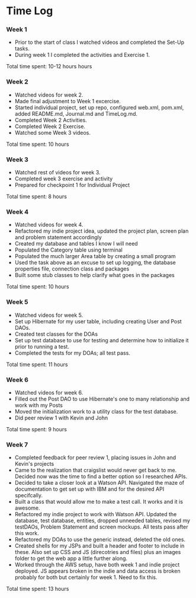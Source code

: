 # Time Log

### Week 1

* Prior to the start of class I watched videos and completed the Set-Up tasks.
* During week 1 I completed the activities and Exercise 1.

Total time spent: 10-12 hours hours 

### Week 2

* Watched videos for week 2.
* Made final adjustment to Week 1 excercise.
* Started individual project, set up repo, configured web.xml, pom.xml, added README.md, Journal.md and TimeLog.md.
* Completed Week 2 Activities.
* Completed Week 2 Exercise.
* Watched some Week 3 videos.

Total time spent:  10 hours

### Week 3

* Watched rest of videos for week 3.
* Completed week 3 exercise and activity
* Prepared for checkpoint 1 for Individual Project 

Total time spent: 8 hours

### Week 4

* Watched videos for week 4.
* Refactored my indie project idea, updated the project plan, screen plan and problem statement accordingly
* Created my database and tables I know I will need
* Populated the Category table using terminal
* Populated the much larger Area table by creating a small program
* Used the task above as an excuse to set up logging, the database properties file, connection class and packages
* Built some stub classes to help clarify what goes in the packages

Total time spent: 10 hours

### Week 5

* Watched videos for week 5.
* Set up Hibernate for my user table, including creating User and Post DAOs.
* Created test classes for the DOAs
* Set up test database to use for testing and determine how to initialize it prior to running a test.
* Completed the tests for my DOAs; all test pass.

Total time spent: 11 hours


### Week 6

* Watched videos for week 6.
* Filled out the Post DAO to use Hibernate's one to many relationship and work with my Posts
* Moved the initialization work to a utility class for the test database.
* Did peer review 1 with Kevin and John

Total time spent:  9 hours

 ### Week 7
 
 * Completed feedback for peer review 1, placing issues in John and Kevin's projects
 * Came to the realization that craigslist would never get back to me.  Decided now was the time to find a better option so I researched APIs.
 * Decided to take a closer look at a Watson API.  Navigated the maze of documentation to get set up with IBM and for the desired API specifcally.
 * Built a class that would allow me to make a test call.  It works and it is awesome.
 * Refactored my indie project to work with Watson API.  Updated the database, test database, entities, dropped unneeded tables, revised my testDAOs, Problem Statement and screen mockups.  All tests pass after this work.
 * Refactored my DOAs to use the generic instead, deleted the old ones.
 * Created shells for my JSPs and built a header and footer to include in these.  Also set up CSS and JS (direcotries and files) plus an images folder to get the web app a little further along.
 * Worked through the AWS setup, have both week 1 and indie project deployed.  JS appears broken in the indie and data access is broken probably for both but certainly for week 1.  Need to fix this.
 
 Total time spent:  13 hours
 